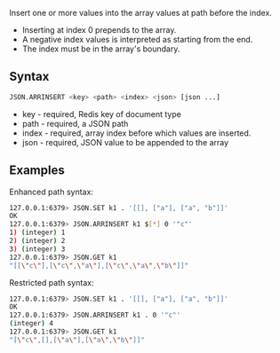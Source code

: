 Insert one or more values into the array values at path before the index.


* Inserting at index 0 prepends to the array.
* A negative index values is interpreted as starting from the end.
* The index must be in the array's boundary.

## Syntax

```bash
JSON.ARRINSERT <key> <path> <index> <json> [json ...]
```

* key - required, Redis key of document type
* path - required, a JSON path
* index - required, array index before which values are inserted.
* json - required, JSON value to be appended to the array


## Examples

Enhanced path syntax:

```bash
127.0.0.1:6379> JSON.SET k1 . '[[], ["a"], ["a", "b"]]'
OK
127.0.0.1:6379> JSON.ARRINSERT k1 $[*] 0 '"c"'
1) (integer) 1
2) (integer) 2
3) (integer) 3
127.0.0.1:6379> JSON.GET k1
"[[\"c\"],[\"c\",\"a\"],[\"c\",\"a\",\"b\"]]"
```

Restricted path syntax:

```bash
127.0.0.1:6379> JSON.SET k1 . '[[], ["a"], ["a", "b"]]'
OK
127.0.0.1:6379> JSON.ARRINSERT k1 . 0 '"c"'
(integer) 4
127.0.0.1:6379> JSON.GET k1
"[\"c\",[],[\"a\"],[\"a\",\"b\"]]"
```
